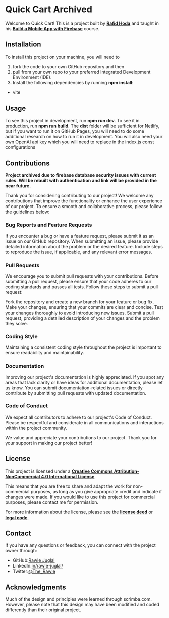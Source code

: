 # Quick Cart **Archived**
Welcome to Quick Cart! This is a project built by **[Rafid Hoda](https://twitter.com/rafidhoda)** and taught in his **[Build a Mobile App with Firebase](https://scrimba.com/learn/firebase)** course.

## Installation
To install this project on your machine, you will need to 
1. fork the code to your own GitHub repository and then 
2. pull from your own repo to your preferred Integrated Development Environment (IDE). 
3. Install the following dependencies by running **npm install**:

- vite


## Usage
To see this project in development, run **npm run dev**. To see it in production, run **npm run build**. The **dist** folder will be sufficient for Netlify, but if you want to run it on GitHub Pages, you will need to do some additional research on how to run it in development. You will also need your own OpenAI api key which you will need to replace in the index.js const configurations 

## Contributions
**Project archived due to firebase database security issues with current rules. Will be rebuilt with authentication and link will be provided in the near future.**

Thank you for considering contributing to our project! We welcome any contributions that improve the functionality or enhance the user experience of our project. To ensure a smooth and collaborative process, please follow the guidelines below:

### Bug Reports and Feature Requests
If you encounter a bug or have a feature request, please submit it as an issue on our GitHub repository. When submitting an issue, please provide detailed information about the problem or the desired feature. Include steps to reproduce the issue, if applicable, and any relevant error messages.

### Pull Requests
We encourage you to submit pull requests with your contributions. Before submitting a pull request, please ensure that your code adheres to our coding standards and passes all tests. Follow these steps to submit a pull request:

Fork the repository and create a new branch for your feature or bug fix.
Make your changes, ensuring that your commits are clear and concise.
Test your changes thoroughly to avoid introducing new issues.
Submit a pull request, providing a detailed description of your changes and the problem they solve.
### Coding Style
Maintaining a consistent coding style throughout the project is important to ensure readability and maintainability.

### Documentation
Improving our project's documentation is highly appreciated. If you spot any areas that lack clarity or have ideas for additional documentation, please let us know. You can submit documentation-related issues or directly contribute by submitting pull requests with updated documentation.

### Code of Conduct
We expect all contributors to adhere to our project's Code of Conduct. Please be respectful and considerate in all communications and interactions within the project community.

We value and appreciate your contributions to our project. Thank you for your support in making our project better!

## License
This project is licensed under a **[Creative Commons Attribution-NonCommercial 4.0 International License](http://creativecommons.org/licenses/by-nc/4.0/)**.

This means that you are free to share and adapt the work for non-commercial purposes, as long as you give appropriate credit and indicate if changes were made. If you would like to use this project for commercial purposes, please contact me for permission.

For more information about the license, please see the **[license deed](https://creativecommons.org/licenses/by-nc/4.0/)** or **[legal code](https://creativecommons.org/licenses/by-nc/4.0/legalcode)**.

## Contact
If you have any questions or feedback, you can connect with the project owner through:

- GitHub:[Rawle Juglal](https://github.com/RawleJuglal)
- LinkedIn:[in/rawle-juglal/](https://www.linkedin.com/in/rawle-juglal/)
- Twitter:[@The_Rawle](https://twitter.com/The_Rawle)

## Acknowledgments
Much of the design and principles were learned through scrimba.com. However, please note that this design may have been modified and coded differently than their original project.
